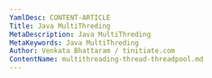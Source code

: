 ```yaml
---
YamlDesc: CONTENT-ARTICLE
Title: Java MultiThreding
MetaDescription: Java MultiThreding
MetaKeywords: Java MultiThreding
Author: Venkata Bhattaram / tinitiate.com
ContentName: multithreading-thread-threadpool.md
---
```


#

